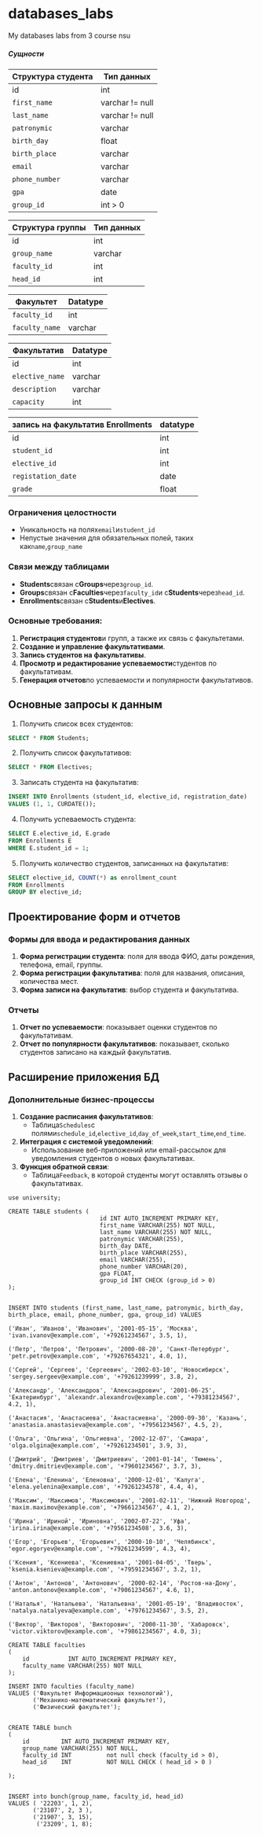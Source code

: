 # databases_labs
My databases labs from 3 course nsu

##### Сущности

| Структура студента | Тип данных      |
| ------------------ | --------------- |
| id                 | int             |
| `first_name`       | varchar != null |
| `last_name`        | varchar != null |
| `patronymic`       | varchar         |
| `birth_day`        | float           |
| `birth_place`      | varchar         |
| `email`            | varchar         |
| `phone_number`     | varchar         |
| `gpa`              | date            |
| `group_id`         | int > 0         |

| Структура группы | Тип данных |
| ---------------- | ---------- |
| id               | int        |
| `group_name`     | varchar    |
| `faculty_id`     | int        |
| `head_id`        | int        |

| Факультет      | Datatype |
| -------------- | -------- |
| `faculty_id`   | int      |
| `faculty_name` | varchar  |

| Факультатив     | Datatype |
| --------------- | -------- |
| id              | int      |
| `elective_name` | varchar  |
| `description`   | varchar  |
| `capacity`      | int      |

| запись на факультатив **Enrollments** | datatype |
| ------------------------------------- | -------- |
| id                                    | int      |
| `student_id`                          | int      |
| `elective_id`                         | int      |
| `registation_date`                    | date     |
| `grade`                               | float    |
### Ограничения целостности
- Уникальность на полях`email`и`student_id`
- Непустые значения для обязательных полей, таких как`name`,`group_name`

### Связи между таблицами
- **Students**связан с**Groups**через`group_id`.
- **Groups**связан с**Faculties**через`faculty_id`и с**Students**через`head_id`.
- **Enrollments**связан с**Students**и**Electives**.
### Основные требования:
1. **Регистрация студентов**и групп, а также их связь с факультетами.
2. **Создание и управление факультативами**.
3. **Запись студентов на факультативы**.
4. **Просмотр и редактирование успеваемости**студентов по факультативам.
5. **Генерация отчетов**по успеваемости и популярности факультативов.

## Основные запросы к данным

1. Получить список всех студентов:
```sql
SELECT * FROM Students;
```
2. Получить список факультативов:
```sql
SELECT * FROM Electives;
```
3. Записать студента на факультатив:
```sql
INSERT INTO Enrollments (student_id, elective_id, registration_date) 
VALUES (1, 1, CURDATE());
```
4. Получить успеваемость студента:
```sql
SELECT E.elective_id, E.grade 
FROM Enrollments E 
WHERE E.student_id = 1;
```    
5. Получить количество студентов, записанных на факультатив:
```sql
SELECT elective_id, COUNT(*) as enrollment_count 
FROM Enrollments 
GROUP BY elective_id;
```

## Проектирование форм и отчетов

### Формы для ввода и редактирования данных
1. **Форма регистрации студента**: поля для ввода ФИО, даты рождения, телефона, email, группы.
2. **Форма регистрации факультатива**: поля для названия, описания, количества мест.
3. **Форма записи на факультатив**: выбор студента и факультатива.

### Отчеты
1. **Отчет по успеваемости**: показывает оценки студентов по факультативам.
2. **Отчет по популярности факультативов**: показывает, сколько студентов записано на каждый факультатив.

## Расширение приложения БД

### Дополнительные бизнес-процессы

1. **Создание расписания факультативов**:
    - Таблица`Schedules`с полями`schedule_id`,`elective_id`,`day_of_week`,`start_time`,`end_time`.
2. **Интеграция с системой уведомлений**:
    - Использование веб-приложений или email-рассылок для уведомления студентов о новых факультативах.
3. **Функция обратной связи**:
    - Таблица`Feedback`, в которой студенты могут оставлять отзывы о факультативах.


```mysql
use university;  
  
CREATE TABLE students (  
                          id INT AUTO_INCREMENT PRIMARY KEY,  
                          first_name VARCHAR(255) NOT NULL,  
                          last_name VARCHAR(255) NOT NULL,  
                          patronymic VARCHAR(255),  
                          birth_day DATE,  
                          birth_place VARCHAR(255),  
                          email VARCHAR(255),  
                          phone_number VARCHAR(20),  
                          gpa FLOAT,  
                          group_id INT CHECK (group_id > 0)  
);  
  
  
INSERT INTO students (first_name, last_name, patronymic, birth_day, birth_place, email, phone_number, gpa, group_id) VALUES  
                                                                                                                         ('Иван', 'Иванов', 'Иванович', '2001-05-15', 'Москва', 'ivan.ivanov@example.com', '+79261234567', 3.5, 1),  
                                                                                                                         ('Петр', 'Петров', 'Петрович', '2000-08-20', 'Санкт-Петербург', 'petr.petrov@example.com', '+79267654321', 4.0, 1),  
                                                                                                                         ('Сергей', 'Сергеев', 'Сергеевич', '2002-03-10', 'Новосибирск', 'sergey.sergeev@example.com', '+79261239999', 3.8, 2),  
                                                                                                                         ('Александр', 'Александров', 'Александрович', '2001-06-25', 'Екатеринбург', 'alexandr.alexandrov@example.com', '+79381234567', 4.2, 1),  
                                                                                                                         ('Анастасия', 'Анастасиева', 'Анастасиевна', '2000-09-30', 'Казань', 'anastasia.anastasieva@example.com', '+79561234567', 4.5, 2),  
                                                                                                                         ('Ольга', 'Ольгина', 'Ольгиевна', '2002-12-07', 'Самара', 'olga.olgina@example.com', '+79261234501', 3.9, 3),  
                                                                                                                         ('Дмитрий', 'Дмитриев', 'Дмитриевич', '2001-01-14', 'Тюмень', 'dmitry.dmitriev@example.com', '+79601234567', 3.7, 3),  
                                                                                                                         ('Елена', 'Еленина', 'Еленовна', '2000-12-01', 'Калуга', 'elena.yelenina@example.com', '+79261234578', 4.4, 4),  
                                                                                                                         ('Максим', 'Максимов', 'Максимович', '2001-02-11', 'Нижний Новгород', 'maxim.maximov@example.com', '+79661234567', 4.1, 2),  
                                                                                                                         ('Ирина', 'Ириной', 'Ириновна', '2002-07-22', 'Уфа', 'irina.irina@example.com', '+79561234508', 3.6, 3),  
                                                                                                                         ('Егор', 'Егорьев', 'Егорьевич', '2000-10-10', 'Челябинск', 'egor.egoryev@example.com', '+79261234599', 4.3, 4),  
                                                                                                                         ('Ксения', 'Ксениева', 'Ксениевна', '2001-04-05', 'Тверь', 'ksenia.ksenieva@example.com', '+79591234567', 3.2, 1),  
                                                                                                                         ('Антон', 'Антонов', 'Антонович', '2000-02-14', 'Ростов-на-Дону', 'anton.antonov@example.com', '+79061234567', 4.6, 1),  
                                                                                                                         ('Наталья', 'Натальева', 'Натальевна', '2001-05-19', 'Владивосток', 'natalya.natalyeva@example.com', '+79761234567', 3.5, 2),  
                                                                                                                         ('Виктор', 'Викторов', 'Викторович', '2000-11-30', 'Хабаровск', 'victor.viktorov@example.com', '+79861234567', 4.0, 3);
```

```mysql
CREATE TABLE faculties  
(  
    id           INT AUTO_INCREMENT PRIMARY KEY,  
    faculty_name VARCHAR(255) NOT NULL  
);  
  
INSERT INTO faculties (faculty_name)  
VALUES ('Факультет Информациооных технологий'),  
       ('Механико-математический факультет'),  
       ('Физический факультет');  
  
  
CREATE TABLE bunch  
(  
    id         INT AUTO_INCREMENT PRIMARY KEY,  
    group_name VARCHAR(255) NOT NULL,  
    faculty_id INT          not null check (faculty_id > 0),  
    head_id    INT          NOT NULL CHECK ( head_id > 0 )  
  
);  
  
  
INSERT into bunch(group_name, faculty_id, head_id)  
VALUES ( '22203', 1, 2),  
       ('23107', 2, 3 ),  
       ('21907', 3, 15),  
		('23209', 1, 8);
```
